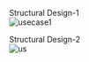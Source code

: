 Structural Design-1<br>
![usecase1](https://user-images.githubusercontent.com/77137326/142730996-03b2f9a9-46cf-4c49-b9e7-8450cd00af70.png)



Structural Design-2<br>
![us](https://user-images.githubusercontent.com/77137326/142731038-0387a995-5f87-4e21-be9f-b8a9b4ec6925.png)








